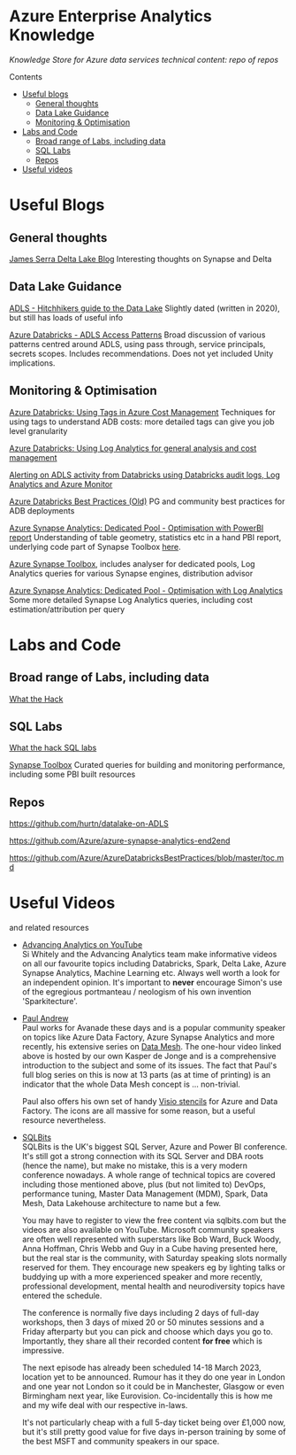 # Azure Enterprise Analytics Knowledge

*Knowledge Store for Azure data services technical content: repo of repos*

Contents

- [Useful blogs](#useful-blogs)
    - [General thoughts](#general-thoughts)
    - [Data Lake Guidance](#data-lake-guidance)
    - [Monitoring & Optimisation](#monitoring--optimisation)
- [Labs and Code](#labs-and-code)
    - [Broad range of Labs, including data](#broad-range-of-labs-including-data)
    - [SQL Labs](#sql-labs)
    - [Repos](#repos)
- [Useful videos](#useful-videos)



# Useful Blogs

## General thoughts

[James Serra Delta Lake Blog](https://www.jamesserra.com/archive/2022/03/azure-synapse-and-delta-lake/)
Interesting thoughts on Synapse and Delta

## Data Lake Guidance

[ADLS - Hitchhikers guide to the Data Lake](https://github.com/rukmani-msft/adlsguidancedoc/blob/master/Hitchhikers_Guide_to_the_Datalake.md)
Slightly dated (written in 2020), but still has loads of useful info

[Azure Databricks - ADLS Access Patterns](https://github.com/hurtn/datalake-ADLS-access-patterns-with-Databricks)
Broad discussion of various patterns centred around ADLS, using pass through, service principals, secrets scopes. Includes recommendations. Does not yet included Unity implications.

## Monitoring & Optimisation

[Azure Databricks: Using Tags in Azure Cost Management](https://medium.com/microsoftazure/understanding-azure-databricks-costs-using-azure-cost-management-for-observability-and-chargebacks-86e7911fb989)
Techniques for using tags to understand ADB costs: more detailed tags can give you job level granularity

[Azure Databricks: Using Log Analytics for general analysis and cost management](https://github.com/bricrsa/azuredatabricks_loganalytics)

[Alerting on ADLS activity from Databricks using Databricks audit logs, Log Analytics and Azure Monitor](https://medium.com/@rebremer/how-to-prevent-data-exfiltration-from-azure-databricks-c1c55df5c9f2)

[Azure Databricks Best Practices (Old)](https://github.com/Azure/AzureDatabricksBestPractices/blob/master/toc.md)
PG and community best practices for ADB deployments

[Azure Synapse Analytics: Dedicated Pool - Optimisation with PowerBI report](https://techcommunity.microsoft.com/t5/azure-synapse-analytics-blog/azure-synapse-analyzer-report-to-monitor-and-improve-azure/ba-p/3276960)
Understanding of table geometry, statistics etc in a hand PBI report, underlying code part of Synapse Toolbox [here](https://github.com/microsoft/Azure_Synapse_Toolbox/tree/master/Synapse_Analyzer/Synapse_BPA_Report).

[Azure Synapse Toolbox](https://github.com/microsoft/Azure_Synapse_Toolbox), includes analyser for dedicated pools, Log Analytics queries for various Synapse engines, distribution advisor

[Azure Synapse Analytics: Dedicated Pool - Optimisation with Log Analytics](https://github.com/bricrsa/SynapseMonitor)
Some more detailed Synapse Log Analytics queries, including cost estimation/attribution per query



# Labs and Code

## Broad range of Labs, including data

[What the Hack](https://microsoft.github.io/WhatTheHack/)


## SQL Labs

[What the hack SQL labs](https://microsoft.github.io/WhatTheHack/043-SQLModernization/)

[Synapse Toolbox](https://github.com/microsoft/Azure_Synapse_Toolbox)
Curated queries for building and monitoring performance, including some PBI built resources


## Repos

https://github.com/hurtn/datalake-on-ADLS

https://github.com/Azure/azure-synapse-analytics-end2end

https://github.com/Azure/AzureDatabricksBestPractices/blob/master/toc.md


# Useful Videos


and related resources

- [Advancing Analytics on YouTube](https://www.youtube.com/c/AdvancingAnalytics/videos)  
  Si Whitely and the Advancing Analytics team make informative videos on all our favourite topics including Databricks, Spark, Delta Lake, Azure Synapse Analytics, Machine Learning etc.  Always well worth a look for an independent opinion.  It's important to __never__ encourage Simon's use of the egregious portmanteau / neologism of his own invention 'Sparkitecture'.

- [Paul Andrew](https://mrpaulandrew.com/2022/06/06/building-a-data-mesh-architecture-in-azure-part-11-lets-recap/)  
  Paul works for Avanade these days and is a popular community speaker on topics like Azure Data Factory, Azure Synapse Analytics and more recently, his extensive series on [Data Mesh](https://mrpaulandrew.com/tag/data-mesh-vs-azure/).  The one-hour video linked above is hosted by our own Kasper de Jonge and is a comprehensive introduction to the subject and some of its issues.  The fact that Paul's full blog series on this is now at 13 parts (as at time of printing) is an indicator that the whole Data Mesh concept is ...  non-trivial.

  Paul also offers his own set of handy [Visio stencils](https://mrpaulandrew.com/2022/08/19/visio-stencils-for-the-azure-solution-architect/) for Azure and Data Factory.  The icons are all massive for some reason, but a useful resource nevertheless.

- [SQLBits](https://sqlbits.com/Content/Event22)  
  SQLBits is the UK's biggest SQL Server, Azure and Power BI conference.  It's still got a strong connection with its SQL Server and DBA roots (hence the name), but make no mistake, this is a very modern conference nowadays.  A whole range of technical topics are covered including those mentioned above, plus (but not limited to) DevOps, performance tuning, Master Data Management (MDM), Spark, Data Mesh, Data Lakehouse architecture to name but a few.

  You may have to register to view the free content via sqlbits.com but the videos are also available on YouTube.  Microsoft community speakers are often well represented with superstars like Bob Ward, Buck Woody, Anna Hoffman, Chris Webb and Guy in a Cube having presented here, but the real star is the community, with Saturday speaking slots normally reserved for them.  They encourage new speakers eg by lighting talks or buddying up with a more experienced speaker and more recently, professional development, mental health and neurodiversity topics have entered the schedule.

  The conference is normally five days including 2 days of full-day workshops, then 3 days of mixed 20 or 50 minutes sessions and a Friday afterparty but you can pick and choose which days you go to.  Importantly, they share all their recorded content **for free** which is impressive.

  The next episode has already been scheduled 14-18 March 2023, location yet to be announced.  Rumour has it they do one year in London and one year not London so it could be in Manchester, Glasgow or even Birmingham next year, like Eurovision.  Co-incidentally this is how me and my wife deal with our respective in-laws.

  It's not particularly cheap with a full 5-day ticket being over £1,000 now, but it's still pretty good value for five days in-person training by some of the best MSFT and community speakers in our space.

